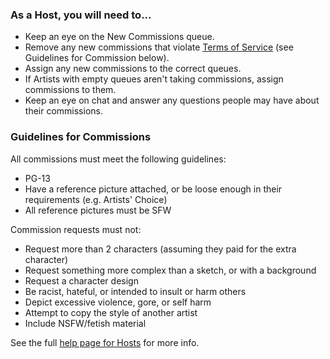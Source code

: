 ### As a Host, you will need to...

* Keep an eye on the New Commissions queue.
* Remove any new commissions that violate [Terms of Service](https://docs.google.com/document/d/1VyYlwrIJtY-shMFs4OwztA-ONfj2b67PsNEF63HmCLE/view) (see Guidelines for Commission below).
* Assign any new commissions to the correct queues.
* If Artists with empty queues aren't taking commissions, assign commissions to them.
* Keep an eye on chat and answer any questions people may have about their commissions.

### Guidelines for Commissions

All commissions must meet the following guidelines:

* PG-13
* Have a reference picture attached, or be loose enough in their requirements (e.g. Artists' Choice)
* All reference pictures must be SFW

Commission requests must not: 

* Request more than 2 characters (assuming they paid for the extra character)
* Request something more complex than a sketch, or with a background
* Request a character design
* Be racist, hateful, or intended to insult or harm others
* Depict excessive violence, gore, or self harm
* Attempt to copy the style of another artist
* Include NSFW/fetish material


See the full <a href="/host_help" target="_blank">help page for Hosts</a> for more info.